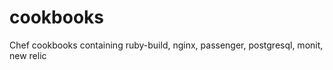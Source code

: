 cookbooks
=========

Chef cookbooks containing ruby-build, nginx, passenger, postgresql, monit, new relic
